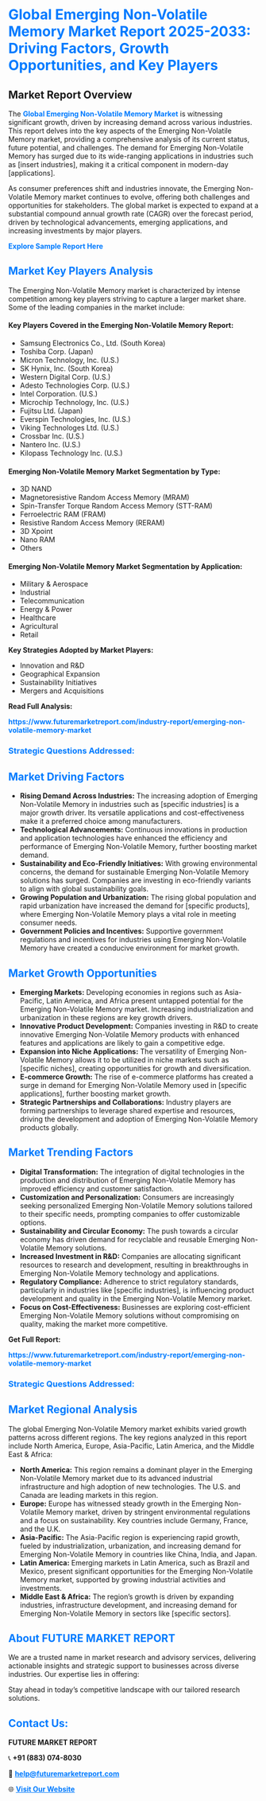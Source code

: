 <h1 style="color: #007BFF;">Global Emerging Non-Volatile Memory Market Report 2025-2033: Driving Factors, Growth Opportunities, and Key Players</h1>

<section id="overview">
<h2>Market Report Overview</h2>
<p>The <a href="https://www.futuremarketreport.com/industry-report/emerging-non-volatile-memory-market" style="color: #007BFF; text-decoration: none;"><strong>Global Emerging Non-Volatile Memory Market</strong></a> is witnessing significant growth, driven by increasing demand across various industries. This report delves into the key aspects of the Emerging Non-Volatile Memory market, providing a comprehensive analysis of its current status, future potential, and challenges. The demand for Emerging Non-Volatile Memory has surged due to its wide-ranging applications in industries such as [insert industries], making it a critical component in modern-day [applications].</p>
<p>As consumer preferences shift and industries innovate, the Emerging Non-Volatile Memory market continues to evolve, offering both challenges and opportunities for stakeholders. The global market is expected to expand at a substantial compound annual growth rate (CAGR) over the forecast period, driven by technological advancements, emerging applications, and increasing investments by major players.</p>
</section>

<section id="overview">
<p><a href="https://www.futuremarketreport.com/request-sample/reportId=53974" style="color: #007BFF; text-decoration: none;"><strong>Explore Sample Report Here</strong></a></p>
</section>

<section id="key-players">
<h2 style="color: #007BFF;">Market Key Players Analysis</h2>
<p>The Emerging Non-Volatile Memory market is characterized by intense competition among key players striving to capture a larger market share. Some of the leading companies in the market include:</p>
<h4>Key Players Covered in the Emerging Non-Volatile Memory Report:</h4>
<ul><li>Samsung Electronics Co., Ltd. (South Korea)</li><li>Toshiba Corp. (Japan)</li><li>Micron Technology, Inc. (U.S.)</li><li>SK Hynix, Inc. (South Korea)</li><li>Western Digital Corp. (U.S.)</li><li>Adesto Technologies Corp. (U.S.)</li><li>Intel Corporation. (U.S.)</li><li>Microchip Technology, Inc. (U.S.)</li><li>Fujitsu Ltd. (Japan)</li><li>Everspin Technologies, Inc. (U.S.)</li><li>Viking Technologes Ltd. (U.S.)</li><li>Crossbar Inc. (U.S.)</li><li>Nantero Inc. (U.S.)</li><li>Kilopass Technology Inc. (U.S.)</li></ul>
<h4>Emerging Non-Volatile Memory Market Segmentation by Type:</h4>
<ul><li>3D NAND</li><li>Magnetoresistive Random Access Memory (MRAM)</li><li>Spin-Transfer Torque Random Access Memory (STT-RAM)</li><li>Ferroelectric RAM (FRAM)</li><li>Resistive Random Access Memory (RERAM)</li><li>3D Xpoint</li><li>Nano RAM</li><li>Others</li></ul>

<h4>Emerging Non-Volatile Memory Market Segmentation by Application:</h4>
<ul><li>Military &amp; Aerospace</li><li>Industrial</li><li>Telecommunication</li><li>Energy &amp; Power</li><li>Healthcare</li><li>Agricultural</li><li>Retail</li></ul>
<p><strong>Key Strategies Adopted by Market Players:</strong></p>
<ul>
<li>Innovation and R&D</li>
<li>Geographical Expansion</li>
<li>Sustainability Initiatives</li>
<li>Mergers and Acquisitions</li>
</ul>
</section>

<section>
<p><strong>Read Full Analysis: </strong></p><a href="https://www.futuremarketreport.com/industry-report/emerging-non-volatile-memory-market" style="color: #007BFF; text-decoration: none;"><strong>https://www.futuremarketreport.com/industry-report/emerging-non-volatile-memory-market</strong></a>
<h3 style="color: #007BFF;">Strategic Questions Addressed:</h3>
</section>

<section id="driving-factors">
<h2 style="color: #007BFF;">Market Driving Factors</h2>
<ul>
<li><strong>Rising Demand Across Industries:</strong> The increasing adoption of Emerging Non-Volatile Memory in industries such as [specific industries] is a major growth driver. Its versatile applications and cost-effectiveness make it a preferred choice among manufacturers.</li>
<li><strong>Technological Advancements:</strong> Continuous innovations in production and application technologies have enhanced the efficiency and performance of Emerging Non-Volatile Memory, further boosting market demand.</li>
<li><strong>Sustainability and Eco-Friendly Initiatives:</strong> With growing environmental concerns, the demand for sustainable Emerging Non-Volatile Memory solutions has surged. Companies are investing in eco-friendly variants to align with global sustainability goals.</li>
<li><strong>Growing Population and Urbanization:</strong> The rising global population and rapid urbanization have increased the demand for [specific products], where Emerging Non-Volatile Memory plays a vital role in meeting consumer needs.</li>
<li><strong>Government Policies and Incentives:</strong> Supportive government regulations and incentives for industries using Emerging Non-Volatile Memory have created a conducive environment for market growth.</li>
</ul>
</section>

<section id="growth-opportunities">
<h2 style="color: #007BFF;">Market Growth Opportunities</h2>
<ul>
<li><strong>Emerging Markets:</strong> Developing economies in regions such as Asia-Pacific, Latin America, and Africa present untapped potential for the Emerging Non-Volatile Memory market. Increasing industrialization and urbanization in these regions are key growth drivers.</li>
<li><strong>Innovative Product Development:</strong> Companies investing in R&D to create innovative Emerging Non-Volatile Memory products with enhanced features and applications are likely to gain a competitive edge.</li>
<li><strong>Expansion into Niche Applications:</strong> The versatility of Emerging Non-Volatile Memory allows it to be utilized in niche markets such as [specific niches], creating opportunities for growth and diversification.</li>
<li><strong>E-commerce Growth:</strong> The rise of e-commerce platforms has created a surge in demand for Emerging Non-Volatile Memory used in [specific applications], further boosting market growth.</li>
<li><strong>Strategic Partnerships and Collaborations:</strong> Industry players are forming partnerships to leverage shared expertise and resources, driving the development and adoption of Emerging Non-Volatile Memory products globally.</li>
</ul>
</section>

<section id="trending-factors">
<h2 style="color: #007BFF;">Market Trending Factors</h2>
<ul>
<li><strong>Digital Transformation:</strong> The integration of digital technologies in the production and distribution of Emerging Non-Volatile Memory has improved efficiency and customer satisfaction.</li>
<li><strong>Customization and Personalization:</strong> Consumers are increasingly seeking personalized Emerging Non-Volatile Memory solutions tailored to their specific needs, prompting companies to offer customizable options.</li>
<li><strong>Sustainability and Circular Economy:</strong> The push towards a circular economy has driven demand for recyclable and reusable Emerging Non-Volatile Memory solutions.</li>
<li><strong>Increased Investment in R&D:</strong> Companies are allocating significant resources to research and development, resulting in breakthroughs in Emerging Non-Volatile Memory technology and applications.</li>
<li><strong>Regulatory Compliance:</strong> Adherence to strict regulatory standards, particularly in industries like [specific industries], is influencing product development and quality in the Emerging Non-Volatile Memory market.</li>
<li><strong>Focus on Cost-Effectiveness:</strong> Businesses are exploring cost-efficient Emerging Non-Volatile Memory solutions without compromising on quality, making the market more competitive.</li>
</ul>
</section>

<section>
<p><strong>Get Full Report: </strong></p><a href="https://www.futuremarketreport.com/industry-report/emerging-non-volatile-memory-market" style="color: #007BFF; text-decoration: none;"><strong>https://www.futuremarketreport.com/industry-report/emerging-non-volatile-memory-market</strong></a>
<h3 style="color: #007BFF;">Strategic Questions Addressed:</h3>
</section>


<section id="regional-analysis">
<h2 style="color: #007BFF;">Market Regional Analysis</h2>
<p>The global Emerging Non-Volatile Memory market exhibits varied growth patterns across different regions. The key regions analyzed in this report include North America, Europe, Asia-Pacific, Latin America, and the Middle East & Africa:</p>
<ul>
<li><strong>North America:</strong> This region remains a dominant player in the Emerging Non-Volatile Memory market due to its advanced industrial infrastructure and high adoption of new technologies. The U.S. and Canada are leading markets in this region.</li>
<li><strong>Europe:</strong> Europe has witnessed steady growth in the Emerging Non-Volatile Memory market, driven by stringent environmental regulations and a focus on sustainability. Key countries include Germany, France, and the U.K.</li>
<li><strong>Asia-Pacific:</strong> The Asia-Pacific region is experiencing rapid growth, fueled by industrialization, urbanization, and increasing demand for Emerging Non-Volatile Memory in countries like China, India, and Japan.</li>
<li><strong>Latin America:</strong> Emerging markets in Latin America, such as Brazil and Mexico, present significant opportunities for the Emerging Non-Volatile Memory market, supported by growing industrial activities and investments.</li>
<li><strong>Middle East & Africa:</strong> The region’s growth is driven by expanding industries, infrastructure development, and increasing demand for Emerging Non-Volatile Memory in sectors like [specific sectors].</li>
</ul>
</section>

<footer>
<h2 style="color: #007BFF;">About FUTURE MARKET REPORT</h2>
<p>We are a trusted name in market research and advisory services, delivering actionable insights and strategic support to businesses across diverse industries. Our expertise lies in offering:</p>

<p>Stay ahead in today’s competitive landscape with our tailored research solutions.</p>

<h2 style="color: #007BFF;">Contact Us:</h2>
<p><strong>FUTURE MARKET REPORT</strong></p>
<p>📞 <strong>+91 (883) 074-8030</strong></p>
<p>📧 <strong><a href="mailto:help@futuremarketreport.com" style="color: #007BFF;">help@futuremarketreport.com</a></strong></p>
<p>🌐 <strong><a href="https://www.futuremarketreport.com/" style="color: #007BFF;">Visit Our Website</a></strong></p>
</footer>